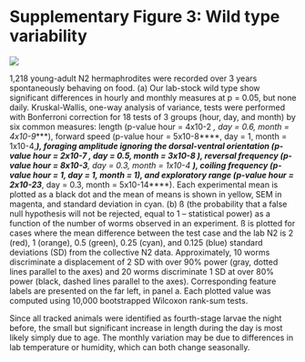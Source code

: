 Supplementary Figure 3: Wild type variability
=============================================

![](Supplementary%20Figure%203.gif)

1,218 young-adult N2 hermaphrodites were recorded over 3 years
spontaneously behaving on food. (a) Our lab-stock wild type show
significant differences in hourly and monthly measures at p = 0.05, but
none daily. Kruskal-Wallis, one-way analysis of variance, tests were
performed with Bonferroni correction for 18 tests of 3 groups (hour,
day, and month) by six common measures: length (p-value hour = 4x10-2 *,
day = 0.6, month = 4x10-9****), forward speed (p-value hour =
5x10-8****, day = 1, month = 1x10-4,***), foraging amplitude ignoring
the dorsal-ventral orientation (p-value hour = 2x10-7 , day = 0.5, month
= 3x10-8 ), reversal frequency (p-value hour = 8x10-3**, day = 0.3,
month = 1x10-4 ***), coiling frequency (p-value hour = 1, day = 1, month
= 1), and exploratory range (p-value hour = 2x10-23****, day = 0.3,
month = 5x10-14*\*\*\*). Each experimental mean is plotted as a black
dot and the mean of means is shown in yellow, SEM in magenta, and
standard deviation in cyan. (b) ß (the probability that a false null
hypothesis will not be rejected, equal to 1 – statistical power) as a
function of the number of worms observed in an experiment. ß is plotted
for cases where the mean difference between the test case and the lab N2
is 2 (red), 1 (orange), 0.5 (green), 0.25 (cyan), and 0.125 (blue)
standard deviations (SD) from the collective N2 data. Approximately, 10
worms discriminate a displacement of 2 SD with over 90% power (gray,
dotted lines parallel to the axes) and 20 worms discriminate 1 SD at
over 80% power (black, dashed lines parallel to the axes). Corresponding
feature labels are presented on the far left, in panel a. Each plotted
value was computed using 10,000 bootstrapped Wilcoxon rank-sum tests.

Since all tracked animals were identified as fourth-stage larvae the
night before, the small but significant increase in length during the
day is most likely simply due to age. The monthly variation may be due
to differences in lab temperature or humidity, which can both change
seasonally.

